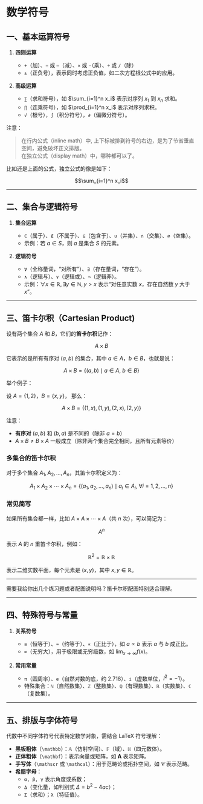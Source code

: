 # 数学符号

## 一、基本运算符号

1. **四则运算**  
   - `+`（加）、`−` 或 `–`（减）、`×` 或 `·`（乘）、`÷` 或 `/`（除）  
   - `±`（正负号），表示同时考虑正负值，如二次方程根公式中的应用。

2. **高级运算**  
   - `∑`（求和符号），如 $\sum_{i=1}^n x_i$ 表示对序列 $x_1$ 到 $x_n$ 求和。  
   - `∏`（连乘符号），如 $\prod_{i=1}^n x_i$ 表示对序列求积。  
   - `√`（根号），`∫`（积分符号），`∂`（偏微分符号）。

注意：

> 在行内公式（inline math）中, 上下标被排到符号的右边，是为了节省垂直空间，避免破坏正文排版。  
> 在独立公式（display math）中，哪种都可以了。

比如还是上面的公式，独立公式的像是如下：

$$\sum_{i=1}^n x_i$$

---

## 二、集合与逻辑符号

1. **集合运算**  
   - `∈`（属于）、`∉`（不属于）、`⊆`（包含于）、`∪`（并集）、`∩`（交集）、`∅`（空集）。  
   - 示例：若 $a ∈ S$，则 $a$ 是集合 $S$ 的元素。

2. **逻辑符号**  
   - `∀`（全称量词，“对所有”）、`∃`（存在量词，“存在”）。  
   - `∧`（逻辑与）、`∨`（逻辑或）、`¬`（逻辑非）。  
   - 示例：$∀x ∈ ℝ, ∃y ∈ ℕ, y > x$ 表示“对任意实数 $x$，存在自然数 $y$ 大于 $x$”。

---

## 三、笛卡尔积（Cartesian Product)

设有两个集合 $A$ 和 $B$，它们的**笛卡尔积**记作：

$$
A \times B
$$

它表示的是所有有序对 $(a, b)$ 的集合，其中 $a \in A$，$b \in B$，也就是说：

$$
A \times B = \{ (a, b) \mid a \in A,\ b \in B \}
$$

举个例子：

设  $A = \{1, 2\}$，$B = \{x, y\}$，  那么：

$$
A \times B = \{ (1, x), (1, y), (2, x), (2, y) \}
$$

注意：  
- **有序对** $(a, b)$ 和 $(b, a)$ 是不同的（除非 $a = b$）  
- $A \times B \neq B \times A$ 一般成立（除非两个集合完全相同，且所有元素等价）

### 多集合的笛卡尔积

对于多个集合 $A_1, A_2, \dots, A_n$，其笛卡尔积定义为：

$$
A_1 \times A_2 \times \cdots \times A_n = \{ (a_1, a_2, \dots, a_n) \mid a_i \in A_i,\ \forall i = 1, 2, \dots, n \}
$$

### 常见简写

如果所有集合都一样，比如 $A \times A \times \cdots \times A$（共 $n$ 次），可以简记为：

$$
A^n
$$

表示 $A$ 的 $n$ 重笛卡尔积，例如：

$$
\mathbb{R}^2 = \mathbb{R} \times \mathbb{R}
$$

表示二维实数平面，每个元素是 $(x, y)$，其中 $x, y \in \mathbb{R}$。

---

需要我给你出几个练习题或者配图说明吗？笛卡尔积配图特别适合理解。

---

## 四、特殊符号与常量

1. **关系符号**  
   - `≡`（恒等于）、`≈`（约等于）、`∝`（正比于），如 $a ∝ b$ 表示 $a$ 与 $b$ 成正比。  
   - `∞`（无穷大），用于极限或无穷级数，如 $\lim_{x→\infty} f(x)$。

2. **常用常量**  
   - `π`（圆周率）、`e`（自然对数的底，约 2.718）、`i`（虚数单位，$i^2 = -1$）。  
   - 特殊集合：`ℕ`（自然数集）、`ℤ`（整数集）、`ℚ`（有理数集）、`ℝ`（实数集）、`ℂ`（复数集）。

---

## 五、排版与字体符号

代数中不同字体符号代表特定数学对象，需结合 LaTeX 符号理解：
- **黑板粗体**（`\mathbb`）：`𝔸`（仿射空间）、`𝔽`（域）、`ℍ`（四元数体）。  
- **正体粗体**（`\mathbf`）：表示向量或矩阵，如 $\mathbf{A}$ 表示矩阵。  
- **手写体**（`\mathscr` 或 `\mathcal`）：用于范畴论或拓扑空间，如 $\mathscr{C}$ 表示范畴。  
- **希腊字母**：
   - `α, β, γ` 表示角度或系数；
   - `Δ`（变化量，如判别式 $\Delta = b^2-4ac$）；
   - `Σ`（求和）；`λ`（特征值）。  
